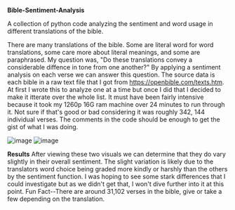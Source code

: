 **Bible-Sentiment-Analysis**

A collection of python code analyzing the sentiment and word usage in different translations of the bible.

There are many translations of the bible. Some are literal word for word translations, some care more about literal meanings, and some are paraphrased. My question was, "Do these translations convey a considerable diffence in tone from one another?" By applying a sentiment analysis on each verse we can answer this question. The source data is each bible in a raw text file that I got from https://openbible.com/texts.htm. At first I wrote this to analyze one at a time but once I did that I decided to make it itterate over the whole list. It must have been fairly intensive because it took my 1260p 16G ram machine over 24 minutes to run through it. Not sure if that's good or bad considering it was roughly 342, 144 individual verses.
The comments in the code should be enough to get the gist of what I was doing.

![image](https://github.com/jpapi1313/Bible-Sentiment-Analysis/assets/43052472/5c576d41-a957-4730-b799-177a777d3d73)
![image](https://github.com/jpapi1313/Bible-Sentiment-Analysis/assets/43052472/564920e0-fb53-46fe-b7b0-26f44d2a475e)


**Results**
After viewing these two visuals we can determine that they do vary slightly in their overall sentiment. The slight variation is likely due to the translators word choice being graded more kindly or harshly than the others by the sentiment function. I was hoping to see some stark differences that I could investigate but as we didn't get that, I won't dive further into it at this point.
Fun Fact--There are around 31,102 verses in the bible, give or take a few depending on the translation.
